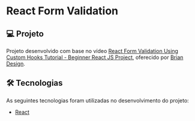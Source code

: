 # React Form Validation

## 💻 Projeto

Projeto desenvolvido com base no vídeo [React Form Validation Using Custom Hooks Tutorial - Beginner React JS Project][video], oferecido por [Brian Design][channel].

## 🛠 Tecnologias

As seguintes tecnologias foram utilizadas no desenvolvimento do projeto:

- [React][react]

[video]: https://www.youtube.com/watch?v=KGFG-yQD7Dw
[channel]: https://www.youtube.com/channel/UCsKsymTY_4BYR-wytLjex7A
[react]: https://reactjs.org/
